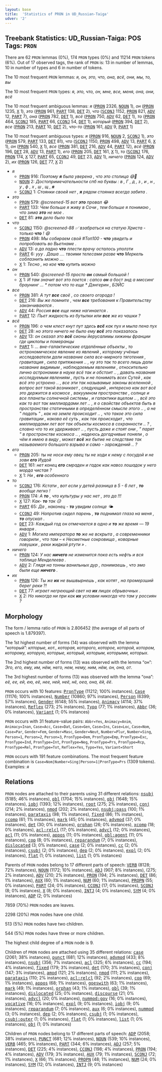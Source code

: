 ```yaml
---
layout: base
title:  'Statistics of PRON in UD_Russian-Taiga'
udver: '2'
---
```


## Treebank Statistics: UD_Russian-Taiga: POS Tags: `PRON`

There are 62 `PRON` lemmas (0%), 174 `PRON` types (0%) and 11214 `PRON` tokens (6%).
Out of 17 observed tags, the rank of `PRON` is: 13 in number of lemmas, 10 in number of types and 6 in number of tokens.

The 10 most frequent `PRON` lemmas: <em>я, он, это, что, она, всё, они, мы, то, вы</em>

The 10 most frequent `PRON` types:  <em>я, это, что, он, мне, все, меня, она, они, всё</em>

The 10 most frequent ambiguous lemmas: <em>я</em> (<tt><a href="ru_taiga-pos-PRON.html">PRON</a></tt> 2326, <tt><a href="ru_taiga-pos-NOUN.html">NOUN</a></tt> 1), <em>он</em> (<tt><a href="ru_taiga-pos-PRON.html">PRON</a></tt> 1235, <tt><a href="ru_taiga-pos-X.html">X</a></tt> 1), <em>это</em> (<tt><a href="ru_taiga-pos-PRON.html">PRON</a></tt> 961, <tt><a href="ru_taiga-pos-PART.html">PART</a></tt> 138, <tt><a href="ru_taiga-pos-DET.html">DET</a></tt> 2), <em>что</em> (<tt><a href="ru_taiga-pos-SCONJ.html">SCONJ</a></tt> 1152, <tt><a href="ru_taiga-pos-PRON.html">PRON</a></tt> 821, <tt><a href="ru_taiga-pos-ADV.html">ADV</a></tt> 12, <tt><a href="ru_taiga-pos-PART.html">PART</a></tt> 7), <em>она</em> (<tt><a href="ru_taiga-pos-PRON.html">PRON</a></tt> 782, <tt><a href="ru_taiga-pos-DET.html">DET</a></tt> 1), <em>всё</em> (<tt><a href="ru_taiga-pos-PRON.html">PRON</a></tt> 750, <tt><a href="ru_taiga-pos-ADV.html">ADV</a></tt> 62, <tt><a href="ru_taiga-pos-DET.html">DET</a></tt> 1), <em>то</em> (<tt><a href="ru_taiga-pos-PRON.html">PRON</a></tt> 464, <tt><a href="ru_taiga-pos-SCONJ.html">SCONJ</a></tt> 185, <tt><a href="ru_taiga-pos-PART.html">PART</a></tt> 66, <tt><a href="ru_taiga-pos-CCONJ.html">CCONJ</a></tt> 54, <tt><a href="ru_taiga-pos-DET.html">DET</a></tt> 1), <em>который</em> (<tt><a href="ru_taiga-pos-PRON.html">PRON</a></tt> 394, <tt><a href="ru_taiga-pos-DET.html">DET</a></tt> 2), <em>все</em> (<tt><a href="ru_taiga-pos-PRON.html">PRON</a></tt> 213, <tt><a href="ru_taiga-pos-PART.html">PART</a></tt> 10, <tt><a href="ru_taiga-pos-DET.html">DET</a></tt> 2), <em>что-то</em> (<tt><a href="ru_taiga-pos-PRON.html">PRON</a></tt> 161, <tt><a href="ru_taiga-pos-ADV.html">ADV</a></tt> 9, <tt><a href="ru_taiga-pos-PART.html">PART</a></tt> 1)

The 10 most frequent ambiguous types:  <em>я</em> (<tt><a href="ru_taiga-pos-PRON.html">PRON</a></tt> 916, <tt><a href="ru_taiga-pos-NOUN.html">NOUN</a></tt> 2, <tt><a href="ru_taiga-pos-SCONJ.html">SCONJ</a></tt> 1), <em>это</em> (<tt><a href="ru_taiga-pos-PRON.html">PRON</a></tt> 579, <tt><a href="ru_taiga-pos-PART.html">PART</a></tt> 133, <tt><a href="ru_taiga-pos-DET.html">DET</a></tt> 81), <em>что</em> (<tt><a href="ru_taiga-pos-SCONJ.html">SCONJ</a></tt> 1150, <tt><a href="ru_taiga-pos-PRON.html">PRON</a></tt> 498, <tt><a href="ru_taiga-pos-ADV.html">ADV</a></tt> 13, <tt><a href="ru_taiga-pos-PART.html">PART</a></tt> 6, <tt><a href="ru_taiga-pos-X.html">X</a></tt> 1), <em>он</em> (<tt><a href="ru_taiga-pos-PRON.html">PRON</a></tt> 540, <tt><a href="ru_taiga-pos-X.html">X</a></tt> 1), <em>все</em> (<tt><a href="ru_taiga-pos-PRON.html">PRON</a></tt> 381, <tt><a href="ru_taiga-pos-DET.html">DET</a></tt> 216, <tt><a href="ru_taiga-pos-ADV.html">ADV</a></tt> 44, <tt><a href="ru_taiga-pos-PART.html">PART</a></tt> 12), <em>всё</em> (<tt><a href="ru_taiga-pos-PRON.html">PRON</a></tt> 196, <tt><a href="ru_taiga-pos-DET.html">DET</a></tt> 28, <tt><a href="ru_taiga-pos-ADV.html">ADV</a></tt> 13, <tt><a href="ru_taiga-pos-PART.html">PART</a></tt> 1), <em>его</em> (<tt><a href="ru_taiga-pos-PRON.html">PRON</a></tt> 205, <tt><a href="ru_taiga-pos-DET.html">DET</a></tt> 161, <tt><a href="ru_taiga-pos-X.html">X</a></tt> 1), <em>то</em> (<tt><a href="ru_taiga-pos-SCONJ.html">SCONJ</a></tt> 176, <tt><a href="ru_taiga-pos-PRON.html">PRON</a></tt> 174, <tt><a href="ru_taiga-pos-X.html">X</a></tt> 127, <tt><a href="ru_taiga-pos-PART.html">PART</a></tt> 65, <tt><a href="ru_taiga-pos-CCONJ.html">CCONJ</a></tt> 49, <tt><a href="ru_taiga-pos-DET.html">DET</a></tt> 23, <tt><a href="ru_taiga-pos-ADV.html">ADV</a></tt> 1), <em>ничего</em> (<tt><a href="ru_taiga-pos-PRON.html">PRON</a></tt> 124, <tt><a href="ru_taiga-pos-ADV.html">ADV</a></tt> 2), <em>их</em> (<tt><a href="ru_taiga-pos-PRON.html">PRON</a></tt> 126, <tt><a href="ru_taiga-pos-DET.html">DET</a></tt> 77, <tt><a href="ru_taiga-pos-X.html">X</a></tt> 2)


* <em>я</em>
  * <tt><a href="ru_taiga-pos-PRON.html">PRON</a></tt> 916: <em>Поэтому <b>я</b> была уверена , что это столица 😅🙈</em>
  * <tt><a href="ru_taiga-pos-NOUN.html">NOUN</a></tt> 2: <em>Достопримечательности спб на буквы : в , Г , д , з , и , н , у , ф , х , ш , щ , <b>я</b></em>
  * <tt><a href="ru_taiga-pos-SCONJ.html">SCONJ</a></tt> 1: <em>Стоянки своей нет , <b>я</b> рядом стоянка всегда забита .</em>
* <em>это</em>
  * <tt><a href="ru_taiga-pos-PRON.html">PRON</a></tt> 579: <em>@screened-15 вот <b>это</b> провал 😂</em>
  * <tt><a href="ru_taiga-pos-PART.html">PART</a></tt> 133: <em>Чем больше я живу в Сочи , тем больше я понимаю , что зима <b>это</b> не мое .</em>
  * <tt><a href="ru_taiga-pos-DET.html">DET</a></tt> 81: <em><b>это</b> дело было так</em>
* <em>что</em>
  * <tt><a href="ru_taiga-pos-SCONJ.html">SCONJ</a></tt> 1150: <em>@screened-88 ✅ взабраться на статую Христа - только <b>что</b> ! 😄</em>
  * <tt><a href="ru_taiga-pos-PRON.html">PRON</a></tt> 498: <em>Мы собираем свой #Топ100 - <b>что</b> увидеть и попробовать во Вьетнаме .</em>
  * <tt><a href="ru_taiga-pos-ADV.html">ADV</a></tt> 13: <em>а да ладно <b>что</b> плести врачу осталось уползти</em>
  * <tt><a href="ru_taiga-pos-PART.html">PART</a></tt> 6: <em>ууу . Даша .... твоими телесами разве <b>что</b> Меркель соблазнить можно ...</em>
  * <tt><a href="ru_taiga-pos-X.html">X</a></tt> 1: <em>Тесно , но кое <b>что</b> купить можно</em>
* <em>он</em>
  * <tt><a href="ru_taiga-pos-PRON.html">PRON</a></tt> 540: <em>@screened-15 просто <b>он</b> самый большой !</em>
  * <tt><a href="ru_taiga-pos-X.html">X</a></tt> 1: <em>И там значит вот это поется : сапсо <b>он</b> а бост энд а миссинг браунинг ... * потом что то еще * Дэнгерин , БЭЙС</em>
* <em>все</em>
  * <tt><a href="ru_taiga-pos-PRON.html">PRON</a></tt> 381: <em>А тут <b>все</b> своё , со своего огорода !</em>
  * <tt><a href="ru_taiga-pos-DET.html">DET</a></tt> 216: <em>Вы же помните , чем <b>все</b> требования к Правительству заканчиваются .</em>
  * <tt><a href="ru_taiga-pos-ADV.html">ADV</a></tt> 44: <em>Россия <b>все</b> еще ниже нагинается .</em>
  * <tt><a href="ru_taiga-pos-PART.html">PART</a></tt> 12: <em>Пьет жидкость из бутылки или <b>все</b> же из чашки ?</em>
* <em>всё</em>
  * <tt><a href="ru_taiga-pos-PRON.html">PRON</a></tt> 196: <em>о чем клест кнут пут здесь <b>всё</b> как пух и мыла пена пух</em>
  * <tt><a href="ru_taiga-pos-DET.html">DET</a></tt> 28: <em>но этого ничего не было ему <b>всё</b> это показалось</em>
  * <tt><a href="ru_taiga-pos-ADV.html">ADV</a></tt> 13: <em>он сказал это <b>всё</b> сионы йерусалимы хижины франции где циклопы и померанцы</em>
  * <tt><a href="ru_taiga-pos-PART.html">PART</a></tt> 1: <em>... вне-галактические отдалённые объекты , то астрономическое явление из явлений , которому учёные исследователи дали название сила все-мирного тяготения , гравитация , сила притяжения .. , ну это так то всего лишь дали название видимым , наблюдаемым явлениям , относительно лично астрономии в науке всё так и обстоит .. , давать названия исследуемым явлениям , пусть и не понимать всех Сутей , как всё это устроено .. , все эти так называмые законы вселенной , вопрос вот такой возникает , следующий , интересно как вот всё это держится в космосе , вакуумном пространстве , солнце и все планеты солнечной системы , и галактики вцелом .. , всё это как то вот так миллиардами лет .. , я о свойстве объектов быть в пространстве статичными в определённом смысле этого .. , а не " падать " , как на земле происходит .. , что такое это сила гравитации , какова её суть , как так происходит , что миллиардами лет вот так объекты космоса в сохранности .. ? , словно что то их удерживает .. , пусть даже и стоят они , " парят " в пространстве космоса .. , надеюсь догадчивые поняли , о чём я имею в виду , может <b>всё</b> же бытие не следствие так называемого большого взрыва и само - зарождений .. ?</em>
* <em>его</em>
  * <tt><a href="ru_taiga-pos-PRON.html">PRON</a></tt> 205: <em>ты не носи ему овец ты не ходи к нему с посудой и не зови <b>его</b> Иудой</em>
  * <tt><a href="ru_taiga-pos-DET.html">DET</a></tt> 161: <em>нет конец <b>его</b> смраден и гадок как навоз лошадок у него морда чистая ?</em>
  * <tt><a href="ru_taiga-pos-X.html">X</a></tt> 1: <em>Ни , <b>его</b> особенного</em>
* <em>то</em>
  * <tt><a href="ru_taiga-pos-SCONJ.html">SCONJ</a></tt> 176: <em>Кстати , вот если у детей разница в 5 - 6 лет , <b>то</b> вообще легко !</em>
  * <tt><a href="ru_taiga-pos-PRON.html">PRON</a></tt> 174: <em>А <b>то</b> , что культуры у нас нет , это да !!!</em>
  * <tt><a href="ru_taiga-pos-X.html">X</a></tt> 127: <em>Как- <b>то</b> так 😥</em>
  * <tt><a href="ru_taiga-pos-PART.html">PART</a></tt> 65: <em>Да , наконец - <b>то</b> увидим солнце 🌤</em>
  * <tt><a href="ru_taiga-pos-CCONJ.html">CCONJ</a></tt> 49: <em>Напротив сидел парень , <b>то</b> поднимал глаза на меня , <b>то</b> опускал .</em>
  * <tt><a href="ru_taiga-pos-DET.html">DET</a></tt> 23: <em>Каждый год он отмечается в одно и <b>то</b> же время — 19 января .</em>
  * <tt><a href="ru_taiga-pos-ADV.html">ADV</a></tt> 1: <em>Могила императора <b>то</b> же не вскрыта , а современники говорили , что там – « Несметные сокровища , коварные ловушки , реки жидкой ртути » .</em>
* <em>ничего</em>
  * <tt><a href="ru_taiga-pos-PRON.html">PRON</a></tt> 124: <em>У нас <b>ничего</b> не изменится пока есть нефть и вся таблица Менделеева .</em>
  * <tt><a href="ru_taiga-pos-ADV.html">ADV</a></tt> 2: <em>Глядя на тонны ванильных дур , понимаешь , что эмо были еще <b>ничего</b> .</em>
* <em>их</em>
  * <tt><a href="ru_taiga-pos-PRON.html">PRON</a></tt> 126: <em>Ты же <b>их</b> не вышвырнешь , как котят , на промерзший берег реки ?!</em>
  * <tt><a href="ru_taiga-pos-DET.html">DET</a></tt> 77: <em>играет негреющий свет на <b>их</b> лицах обрывочных .</em>
  * <tt><a href="ru_taiga-pos-X.html">X</a></tt> 2: <em>Но никогда ни при как <b>их</b> условии никогда что там у россиян ?</em>

## Morphology

The form / lemma ratio of `PRON` is 2.806452 (the average of all parts of speech is 1.879397).

The 1st highest number of forms (14) was observed with the lemma “который”: <em>клторые, кот., которая, которого, которое, которой, котором, которому, которую, которые, который, которым, которыми, которых</em>.

The 2nd highest number of forms (13) was observed with the lemma “он”: <em>Эго, его, ему, им, нëм, него, нем, нему, ним, нём, он, она, от</em>.

The 3rd highest number of forms (13) was observed with the lemma “она”: <em>еë, ее, ей, ею, её, нее, ней, неё, нё, оеа, она, ёй, ёё</em>.

`PRON` occurs with 10 features: <tt><a href="ru_taiga-feat-PronType.html">PronType</a></tt> (11212; 100% instances), <tt><a href="ru_taiga-feat-Case.html">Case</a></tt> (11176; 100% instances), <tt><a href="ru_taiga-feat-Number.html">Number</a></tt> (10860; 97% instances), <tt><a href="ru_taiga-feat-Person.html">Person</a></tt> (6399; 57% instances), <tt><a href="ru_taiga-feat-Gender.html">Gender</a></tt> (6148; 55% instances), <tt><a href="ru_taiga-feat-Animacy.html">Animacy</a></tt> (4114; 37% instances), <tt><a href="ru_taiga-feat-Reflex.html">Reflex</a></tt> (273; 2% instances), <tt><a href="ru_taiga-feat-Typo.html">Typo</a></tt> (77; 1% instances), <tt><a href="ru_taiga-feat-Abbr.html">Abbr</a></tt> (36; 0% instances), <tt><a href="ru_taiga-feat-Variant.html">Variant</a></tt> (1; 0% instances)

`PRON` occurs with 31 feature-value pairs: `Abbr=Yes`, `Animacy=Anim`, `Animacy=Inan`, `Case=Acc`, `Case=Dat`, `Case=Gen`, `Case=Ins`, `Case=Loc`, `Case=Nom`, `Case=Par`, `Gender=Fem`, `Gender=Masc`, `Gender=Neut`, `Number=Plur`, `Number=Sing`, `Person=1`, `Person=2`, `Person=3`, `PronType=Dem`, `PronType=Emp`, `PronType=Exc`, `PronType=Ind`, `PronType=Int`, `PronType=Neg`, `PronType=Prs`, `PronType=Rcp`, `PronType=Rel`, `PronType=Tot`, `Reflex=Yes`, `Typo=Yes`, `Variant=Short`

`PRON` occurs with 191 feature combinations.
The most frequent feature combination is `Case=Nom|Number=Sing|Person=1|PronType=Prs` (1309 tokens).
Examples: <em>я</em>


## Relations

`PRON` nodes are attached to their parents using 31 different relations: <tt><a href="ru_taiga-dep-nsubj.html">nsubj</a></tt> (5185; 46% instances), <tt><a href="ru_taiga-dep-obl.html">obl</a></tt> (1704; 15% instances), <tt><a href="ru_taiga-dep-obj.html">obj</a></tt> (1648; 15% instances), <tt><a href="ru_taiga-dep-iobj.html">iobj</a></tt> (1393; 12% instances), <tt><a href="ru_taiga-dep-root.html">root</a></tt> (275; 2% instances), <tt><a href="ru_taiga-dep-conj.html">conj</a></tt> (214; 2% instances), <tt><a href="ru_taiga-dep-nmod.html">nmod</a></tt> (202; 2% instances), <tt><a href="ru_taiga-dep-nsubj-pass.html">nsubj:pass</a></tt> (100; 1% instances), <tt><a href="ru_taiga-dep-parataxis.html">parataxis</a></tt> (98; 1% instances), <tt><a href="ru_taiga-dep-fixed.html">fixed</a></tt> (86; 1% instances), <tt><a href="ru_taiga-dep-ccomp.html">ccomp</a></tt> (61; 1% instances), <tt><a href="ru_taiga-dep-mark.html">mark</a></tt> (45; 0% instances), <tt><a href="ru_taiga-dep-advmod.html">advmod</a></tt> (37; 0% instances), <tt><a href="ru_taiga-dep-det.html">det</a></tt> (30; 0% instances), <tt><a href="ru_taiga-dep-orphan.html">orphan</a></tt> (26; 0% instances), <tt><a href="ru_taiga-dep-xcomp.html">xcomp</a></tt> (18; 0% instances), <tt><a href="ru_taiga-dep-acl-relcl.html">acl:relcl</a></tt> (17; 0% instances), <tt><a href="ru_taiga-dep-advcl.html">advcl</a></tt> (12; 0% instances), <tt><a href="ru_taiga-dep-acl.html">acl</a></tt> (11; 0% instances), <tt><a href="ru_taiga-dep-appos.html">appos</a></tt> (11; 0% instances), <tt><a href="ru_taiga-dep-obl-agent.html">obl:agent</a></tt> (11; 0% instances), <tt><a href="ru_taiga-dep-cop.html">cop</a></tt> (8; 0% instances), <tt><a href="ru_taiga-dep-reparandum.html">reparandum</a></tt> (7; 0% instances), <tt><a href="ru_taiga-dep-dislocated.html">dislocated</a></tt> (3; 0% instances), <tt><a href="ru_taiga-dep-case.html">case</a></tt> (2; 0% instances), <tt><a href="ru_taiga-dep-cc.html">cc</a></tt> (2; 0% instances), <tt><a href="ru_taiga-dep-csubj.html">csubj</a></tt> (2; 0% instances), <tt><a href="ru_taiga-dep-dep.html">dep</a></tt> (2; 0% instances), <tt><a href="ru_taiga-dep-expl.html">expl</a></tt> (2; 0% instances), <tt><a href="ru_taiga-dep-flat.html">flat</a></tt> (1; 0% instances), <tt><a href="ru_taiga-dep-list.html">list</a></tt> (1; 0% instances)

Parents of `PRON` nodes belong to 17 different parts of speech: <tt><a href="ru_taiga-pos-VERB.html">VERB</a></tt> (8128; 72% instances), <tt><a href="ru_taiga-pos-NOUN.html">NOUN</a></tt> (1172; 10% instances), <tt><a href="ru_taiga-pos-ADJ.html">ADJ</a></tt> (907; 8% instances),  (275; 2% instances), <tt><a href="ru_taiga-pos-ADV.html">ADV</a></tt> (210; 2% instances), <tt><a href="ru_taiga-pos-PRON.html">PRON</a></tt> (194; 2% instances), <tt><a href="ru_taiga-pos-DET.html">DET</a></tt> (86; 1% instances), <tt><a href="ru_taiga-pos-AUX.html">AUX</a></tt> (60; 1% instances), <tt><a href="ru_taiga-pos-NUM.html">NUM</a></tt> (60; 1% instances), <tt><a href="ru_taiga-pos-PROPN.html">PROPN</a></tt> (55; 0% instances), <tt><a href="ru_taiga-pos-PART.html">PART</a></tt> (24; 0% instances), <tt><a href="ru_taiga-pos-CCONJ.html">CCONJ</a></tt> (17; 0% instances), <tt><a href="ru_taiga-pos-SCONJ.html">SCONJ</a></tt> (8; 0% instances), <tt><a href="ru_taiga-pos-X.html">X</a></tt> (8; 0% instances), <tt><a href="ru_taiga-pos-INTJ.html">INTJ</a></tt> (4; 0% instances), <tt><a href="ru_taiga-pos-SYM.html">SYM</a></tt> (4; 0% instances), <tt><a href="ru_taiga-pos-ADP.html">ADP</a></tt> (2; 0% instances)

7859 (70%) `PRON` nodes are leaves.

2298 (20%) `PRON` nodes have one child.

513 (5%) `PRON` nodes have two children.

544 (5%) `PRON` nodes have three or more children.

The highest child degree of a `PRON` node is 9.

Children of `PRON` nodes are attached using 35 different relations: <tt><a href="ru_taiga-dep-case.html">case</a></tt> (2061; 38% instances), <tt><a href="ru_taiga-dep-punct.html">punct</a></tt> (681; 12% instances), <tt><a href="ru_taiga-dep-advmod.html">advmod</a></tt> (433; 8% instances), <tt><a href="ru_taiga-dep-nsubj.html">nsubj</a></tt> (356; 7% instances), <tt><a href="ru_taiga-dep-acl.html">acl</a></tt> (325; 6% instances), <tt><a href="ru_taiga-dep-cc.html">cc</a></tt> (194; 4% instances), <tt><a href="ru_taiga-dep-fixed.html">fixed</a></tt> (179; 3% instances), <tt><a href="ru_taiga-dep-det.html">det</a></tt> (170; 3% instances), <tt><a href="ru_taiga-dep-conj.html">conj</a></tt> (147; 3% instances), <tt><a href="ru_taiga-dep-amod.html">amod</a></tt> (121; 2% instances), <tt><a href="ru_taiga-dep-nmod.html">nmod</a></tt> (111; 2% instances), <tt><a href="ru_taiga-dep-parataxis.html">parataxis</a></tt> (110; 2% instances), <tt><a href="ru_taiga-dep-acl-relcl.html">acl:relcl</a></tt> (92; 2% instances), <tt><a href="ru_taiga-dep-cop.html">cop</a></tt> (69; 1% instances), <tt><a href="ru_taiga-dep-appos.html">appos</a></tt> (68; 1% instances), <tt><a href="ru_taiga-dep-goeswith.html">goeswith</a></tt> (63; 1% instances), <tt><a href="ru_taiga-dep-mark.html">mark</a></tt> (49; 1% instances), <tt><a href="ru_taiga-dep-orphan.html">orphan</a></tt> (43; 1% instances), <tt><a href="ru_taiga-dep-obl.html">obl</a></tt> (39; 1% instances), <tt><a href="ru_taiga-dep-dislocated.html">dislocated</a></tt> (25; 0% instances), <tt><a href="ru_taiga-dep-discourse.html">discourse</a></tt> (21; 0% instances), <tt><a href="ru_taiga-dep-advcl.html">advcl</a></tt> (20; 0% instances), <tt><a href="ru_taiga-dep-nummod-gov.html">nummod:gov</a></tt> (16; 0% instances), <tt><a href="ru_taiga-dep-vocative.html">vocative</a></tt> (16; 0% instances), <tt><a href="ru_taiga-dep-expl.html">expl</a></tt> (9; 0% instances), <tt><a href="ru_taiga-dep-iobj.html">iobj</a></tt> (9; 0% instances), <tt><a href="ru_taiga-dep-reparandum.html">reparandum</a></tt> (7; 0% instances), <tt><a href="ru_taiga-dep-aux.html">aux</a></tt> (6; 0% instances), <tt><a href="ru_taiga-dep-nummod.html">nummod</a></tt> (3; 0% instances), <tt><a href="ru_taiga-dep-dep.html">dep</a></tt> (2; 0% instances), <tt><a href="ru_taiga-dep-csubj.html">csubj</a></tt> (1; 0% instances), <tt><a href="ru_taiga-dep-csubj-outer.html">csubj:outer</a></tt> (1; 0% instances), <tt><a href="ru_taiga-dep-flat.html">flat</a></tt> (1; 0% instances), <tt><a href="ru_taiga-dep-list.html">list</a></tt> (1; 0% instances), <tt><a href="ru_taiga-dep-obj.html">obj</a></tt> (1; 0% instances)

Children of `PRON` nodes belong to 17 different parts of speech: <tt><a href="ru_taiga-pos-ADP.html">ADP</a></tt> (2058; 38% instances), <tt><a href="ru_taiga-pos-PUNCT.html">PUNCT</a></tt> (681; 12% instances), <tt><a href="ru_taiga-pos-NOUN.html">NOUN</a></tt> (539; 10% instances), <tt><a href="ru_taiga-pos-VERB.html">VERB</a></tt> (465; 9% instances), <tt><a href="ru_taiga-pos-PART.html">PART</a></tt> (344; 6% instances), <tt><a href="ru_taiga-pos-ADJ.html">ADJ</a></tt> (257; 5% instances), <tt><a href="ru_taiga-pos-DET.html">DET</a></tt> (225; 4% instances), <tt><a href="ru_taiga-pos-CCONJ.html">CCONJ</a></tt> (198; 4% instances), <tt><a href="ru_taiga-pos-PRON.html">PRON</a></tt> (194; 4% instances), <tt><a href="ru_taiga-pos-ADV.html">ADV</a></tt> (179; 3% instances), <tt><a href="ru_taiga-pos-AUX.html">AUX</a></tt> (79; 1% instances), <tt><a href="ru_taiga-pos-SCONJ.html">SCONJ</a></tt> (72; 1% instances), <tt><a href="ru_taiga-pos-X.html">X</a></tt> (66; 1% instances), <tt><a href="ru_taiga-pos-PROPN.html">PROPN</a></tt> (48; 1% instances), <tt><a href="ru_taiga-pos-NUM.html">NUM</a></tt> (24; 0% instances), <tt><a href="ru_taiga-pos-SYM.html">SYM</a></tt> (12; 0% instances), <tt><a href="ru_taiga-pos-INTJ.html">INTJ</a></tt> (9; 0% instances)

